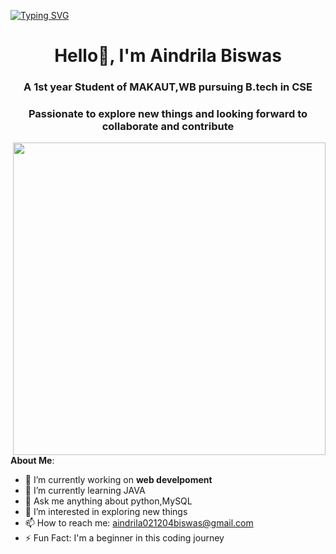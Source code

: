 <a href="https://git.io/typing-svg"><img src="https://readme-typing-svg.herokuapp.com?font=Copperplate&weight=300&size=31&pause=1000&color=FFFFFF&background=0047AB&center=true&random=false&width=435&lines=HELLO+EVERYONE!+;I+AM+AINDRILA+;WELCOME+TO+MY+PROFILE" alt="Typing SVG" /></a>


<h1 align="center">Hello👋, I'm Aindrila Biswas</h1>
<h3 align="center">A 1st year Student of MAKAUT,WB pursuing B.tech in CSE</h3>
<h3 align="center">Passionate to explore new things and looking forward to collaborate and contribute</h3>

<img align="right" width="500" src="https://t4.ftcdn.net/jpg/04/12/83/91/360_F_412839178_eBThjVy75lyoTMkjcaSZSgeaH91M9bse.jpg">

  **About Me**:      
- 🔭 I’m currently working on **web develpoment**
- 🌱 I’m currently learning JAVA
- 💬 Ask me anything about python,MySQL
- 👀 I’m interested in exploring new things
- 📫 How to reach me: aindrila021204biswas@gmail.com
- ⚡ Fun Fact: I'm a beginner in this coding journey

<!---
Aindrila-biswas/Aindrila-biswas is a ✨ special ✨ repository because its `README.md` (this file) appears on your GitHub profile.
You can click the Preview link to take a look at your changes.
--->
